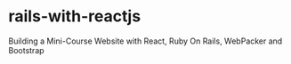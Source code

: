# rails-with-reactjs

Building a Mini-Course Website with React, Ruby On Rails, WebPacker and Bootstrap
